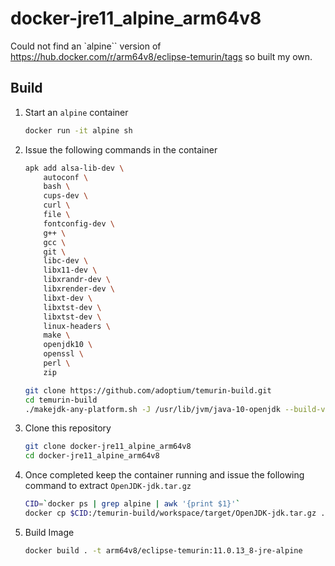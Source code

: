 # docker-jre11_alpine_arm64v8

Could not find an `alpine`` version of https://hub.docker.com/r/arm64v8/eclipse-temurin/tags so built my own.

## Build

1. Start an `alpine` container

    ```bash
    docker run -it alpine sh
    ```

1. Issue the following commands in the container

    ```bash
    apk add alsa-lib-dev \
        autoconf \
        bash \
        cups-dev \
        curl \
        file \
        fontconfig-dev \
        g++ \
        gcc \
        git \
        libc-dev \
        libx11-dev \
        libxrandr-dev \
        libxrender-dev \
        libxt-dev \
        libxtst-dev \
        libxtst-dev \
        linux-headers \
        make \
        openjdk10 \
        openssl \
        perl \
        zip

    git clone https://github.com/adoptium/temurin-build.git
    cd temurin-build
    ./makejdk-any-platform.sh -J /usr/lib/jvm/java-10-openjdk --build-variant hotspot --configure-args --disable-warnings-as-errors --tag jdk-11.0.13+8_adopt --branch release jdk11u
    ```

1. Clone this repository

    ```bash
    git clone docker-jre11_alpine_arm64v8
    cd docker-jre11_alpine_arm64v8
    ```

1. Once completed keep the container running and issue the following command to extract `OpenJDK-jdk.tar.gz`

   ```bash
   CID=`docker ps | grep alpine | awk '{print $1}'`
   docker cp $CID:/temurin-build/workspace/target/OpenJDK-jdk.tar.gz .
   ```

1. Build Image

   ```bash
   docker build . -t arm64v8/eclipse-temurin:11.0.13_8-jre-alpine
   ```
